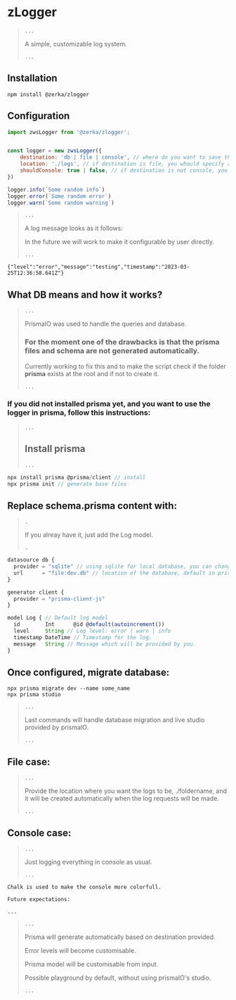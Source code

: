 # zLogger

> `...`
>
> A simple, customizable log system.
>
> `...`

## Installation

`npm install @zerka/zlogger`

## Configuration

```javascript
import zwsLogger from '@zerka/zlogger';


const logger = new zwsLogger({
    destination: 'db | file | console', // where do you want to save the logs. Read more about db bellow.
    location: './logs', // if destination is file, you whould specify also a folder.
    shouldConsole: true | false, // if destination is not console, you can pass this param to have it logged in console too.
})

logger.info(`Some random info`)
logger.error(`Some random error`)
logger.warn(`Some random warning`)
```
> `...`
>
> A log message looks as it follows:
>
> In the future we will work to make it configurable by user directly.
>
> `...`

`{"level":"error","message":"testing","timestamp":"2023-03-25T12:36:58.641Z"}`

## **What DB means and how it works?**
> `...`
>
> PrismaIO was used to handle the queries and database.
>
> ### For the moment one of the drawbacks is that the prisma files and schema are not generated automatically.
> Currently working to fix this and to make the script check if the folder **prisma** exists at the root and if not to create it.
>
> `...`

### If you did not installed prisma yet, and you want to use the logger in prisma, follow this instructions:

> `...`
>
> ## **Install prisma**
>
> `...`

```javascript
npx install prisma @prisma/client // install
npx prisma init // generate base files
```
## Replace schema.prisma content with:
> `.`
>
> If you alreay have it, just add the Log model.
>
> `.`
```javascript
datasource db {
  provider = "sqlite" // using sqlite for local database, you can change with anything supported by prisma.
  url      = "file:dev.db" // location of the database, default in prisma/dev.db.
}

generator client {
  provider = "prisma-client-js"
}

model Log { // Default log model
  id        Int      @id @default(autoincrement())
  level     String // Log level: error | warn | info
  timestamp DateTime // Timestamp for the log.
  message   String // Message which will be provided by you.
}
```

## Once configured, migrate database:
```
npx prisma migrate dev --name some_name
npx prisma studio
```
> `...`
>
> Last commands will handle database migration and live studio provided by prismaIO.
>
> `...`

## File case:
> `...`
>
> Provide the location where you want the logs to be, ./foldername, and it will be created automatically when the log requests will be made.
>
> `...`
## Console case:
> `...`
>
> Just logging everything in console as usual.
>
> `...`

`Chalk is used to make the console more colorfull.`


`Future expectations:`

`...`
> `...`
>
> Prisma will generate automatically based on destination provided.
>
> Error levels will become customisable.
>
> Prisma model will be customisable from input.
> 
> Possible playground by default, without using prismaIO's studio.
>
> `...`